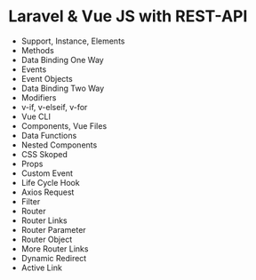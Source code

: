 # Laravel & Vue JS with REST-API
  - Support, Instance, Elements
  - Methods
  - Data Binding One Way
  - Events
  - Event Objects
  - Data Binding Two Way
  - Modifiers
  - v-if, v-elseif, v-for
  - Vue CLI
  - Components, Vue Files
  - Data Functions
  - Nested Components
  - CSS Skoped
  - Props
  - Custom Event
  - Life Cycle Hook
  - Axios Request
  - Filter
  - Router
  - Router Links
  - Router Parameter
  - Router Object
  - More Router Links
  - Dynamic Redirect
  - Active Link


